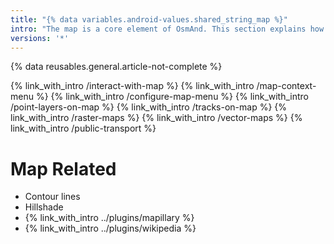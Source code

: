 ```yaml
---
title: "{% data variables.android-values.shared_string_map %}"
intro: "The map is a core element of OsmAnd. This section explains how to interact with map, how to configure additional POI layers, how to customize map for trekking, cycling or navigating offroad, how to add terrain information, how to enable street level imagery etc."
versions: '*'
---
```

{% data reusables.general.article-not-complete %}

{% link_with_intro /interact-with-map %}
{% link_with_intro /map-context-menu %}
{% link_with_intro /configure-map-menu %}
{% link_with_intro /point-layers-on-map %}
{% link_with_intro /tracks-on-map %}
{% link_with_intro /raster-maps %}
{% link_with_intro /vector-maps %}
{% link_with_intro /public-transport %}

# Map Related
- Contour lines 
- Hillshade
- {% link_with_intro ../plugins/mapillary %}
- {% link_with_intro ../plugins/wikipedia %}
